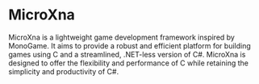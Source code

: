 # MicroXna
MicroXna is a lightweight game development framework inspired by MonoGame. It aims to provide a robust and efficient platform for building games using C and a streamlined, .NET-less version of C#. MicroXna is designed to offer the flexibility and performance of C while retaining the simplicity and productivity of C#.
